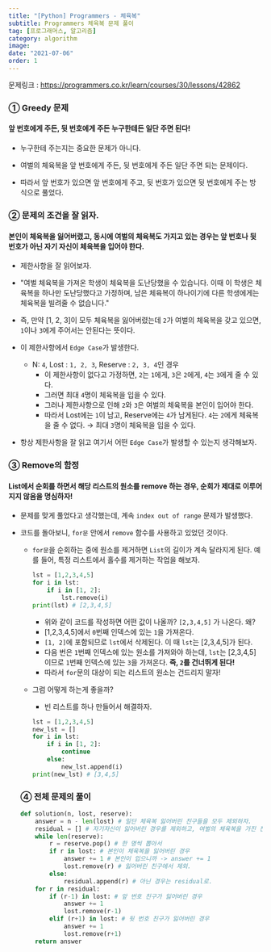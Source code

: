 ```yaml
---
title: "[Python] Programmers - 체육복"
subtitle: Programmers 체육복 문제 풀이
tag: [프로그래머스, 알고리즘]
category: algorithm
image:
date: "2021-07-06"
order: 1
---
```


문제링크 : https://programmers.co.kr/learn/courses/30/lessons/42862

### ① Greedy 문제

#### 앞 번호에게 주든, 뒷 번호에게 주든 누구한테든 일단 주면 된다!

- 누구한테 주는지는 중요한 문제가 아니다.

- 여벌의 체육복을 앞 번호에게 주든, 뒷 번호에게 주든 일단 주면 되는 문제이다.

- 따라서 앞 번호가 있으면 앞 번호에게 주고, 뒷 번호가 있으면 뒷 번호에게 주는 방식으로 풀었다.

### ② 문제의 조건을 잘 읽자.

#### 본인이 체육복을 잃어버렸고, 동시에 여벌의 체육복도 가지고 있는 경우는 앞 번호나 뒷 번호가 아닌 자기 자신이 체육복을 입어야 한다.

- 제한사항을 잘 읽어보자.

- "여벌 체육복을 가져온 학생이 체육복을 도난당했을 수 있습니다. 이때 이 학생은 체육복을 하나만 도난당했다고 가정하며, 남은 체육복이 하나이기에 다른 학생에게는 체육복을 빌려줄 수 없습니다."

- 즉, 만약 [1, 2, 3]이 모두 체육복을 잃어버렸는데 `2`가 여벌의 체육복을 갖고 있으면, `1`이나 `3`에게 주어서는 안된다는 뜻이다.

- 이 제한사항에서 `Edge Case`가 발생한다.

  - N: `4`, Lost : `1, 2, 3`, Reserve : `2, 3, 4`인 경우
    - 이 제한사항이 없다고 가정하면, `2`는 `1`에게, `3`은 `2`에게, `4`는 `3`에게 줄 수 있다.
    - 그러면 최대 `4`명이 체육복을 입을 수 있다.
    - 그러나 제한사항으로 인해 `2`와 `3`은 여벌의 체육복을 본인이 입어야 한다.
    - 따라서 Lost에는 `1`이 남고, Reserve에는 `4`가 남게된다. `4`는 `2`에게 체육복을 줄 수 없다. → 최대 `3`명이 체육복을 입을 수 있다.

- 항상 제한사항을 잘 읽고 여기서 어떤 `Edge Case`가 발생할 수 있는지 생각해보자.

### ③ Remove의 함정

#### List에서 순회를 하면서 해당 리스트의 원소를 remove 하는 경우, 순회가 제대로 이루어지지 않음을 명심하자!

- 문제를 맞게 풀었다고 생각했는데, 계속 `index out of range` 문제가 발생했다.

- 코드를 돌아보니, `for문` 안에서 `remove` 함수를 사용하고 있었던 것이다.

  - `for문`을 순회하는 중에 원소를 제거하면 `List`의 길이가 계속 달라지게 된다. 예를 들어, 특정 리스트에서 홀수를 제거하는 작업을 해보자.

    ```python
    lst = [1,2,3,4,5]
    for i in lst:
        if i in [1, 2]:
            lst.remove(i)
    print(lst) # [2,3,4,5]
    ```

    - 위와 같이 코드를 작성하면 어떤 값이 나올까? `[2,3,4,5]` 가 나온다. 왜?
    - [1,2,3,4,5]에서 `0`번째 인덱스에 있는 `1`을 가져온다.
    - `[1, 2]`에 포함되므로 `lst`에서 삭제된다. 이 때 `lst`는 [2,3,4,5]가 된다.
    - 다음 번은 `1`번째 인덱스에 있는 원소를 가져와야 하는데, `lst`는 [2,3,4,5]이므로 `1`번째 인덱스에 있는 `3`을 가져온다. **즉, `2`를 건너뛰게 된다!**
    - 따라서 `for`문의 대상이 되는 리스트의 원소는 건드리지 말자!

  - 그럼 어떻게 하는게 좋을까?

    - 빈 리스트를 하나 만들어서 해결하자.

    ```python
    lst = [1,2,3,4,5]
    new_lst = []
    for i in lst:
    	if i in [1, 2]:
    		continue
    	else:
    		new_lst.append(i)
    print(new_lst) # [3,4,5]
    ```

  ### ④ 전체 문제의 풀이

  ```python
  def solution(n, lost, reserve):
      answer = n - len(lost) # 일단 체육복 잃어버린 친구들을 모두 제외하자.
      residual = [] # 자기자신이 잃어버린 경우를 제외하고, 여벌의 체육복을 가진 친구들을 넣는 리스트.
      while len(reserve):
          r = reserve.pop() # 한 명씩 뽑아서
          if r in lost: # 본인이 체육복을 잃어버린 경우
              answer += 1 # 본인이 입으니까 -> answer += 1
              lost.remove(r) # 잃어버린 친구에서 제외.
          else:
              residual.append(r) # 아닌 경우는 residual로.
      for r in residual:
          if (r-1) in lost: # 앞 번호 친구가 잃어버린 경우
              answer += 1
              lost.remove(r-1)
          elif (r+1) in lost: # 뒷 번호 친구가 잃어버린 경우
              answer += 1
              lost.remove(r+1)
      return answer
  ```
